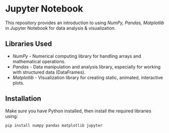 # Jupyter Notebook

This repository provides an introduction to using *NumPy, Pandas, Matplotlib* in Jupyter Notebook for data analysis & visualization.  

## Libraries Used  

- *NumPy* - Numerical computing library for handling arrays and mathematical operations.  
- *Pandas* - Data manipulation and analysis library, especially for working with structured data (DataFrames).  
- *Matplotlib* - Visualization library for creating static, animated, interactive plots.  

## Installation  

Make sure you have Python installed, then install the required libraries using:  

```bash
pip install numpy pandas matplotlib jupyter
